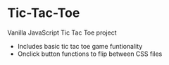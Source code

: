 # Tic-Tac-Toe

Vanilla JavaScript Tic Tac Toe project
- Includes basic tic tac toe game funtionality 
- Onclick button functions to flip between CSS files
